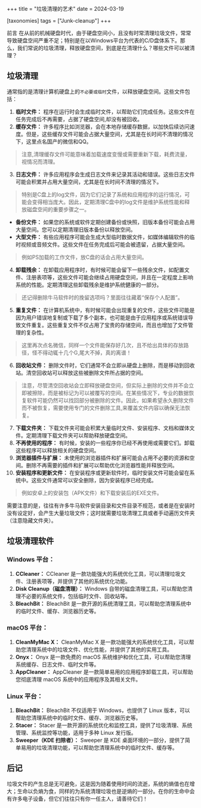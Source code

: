 +++
title = "垃圾清理的艺术"
date = 2024-03-19

[taxonomies]
tags = ["Junk-cleanup"]
+++

前言 在从前的机械硬盘时代，由于硬盘空间小，且没有时常清理垃圾文件，常常导致硬盘空间严重不足；特别是在以Windows平台为代表的C/D盘体系下。那么，我们常说的垃圾清理，释放硬盘空间，到底是在清理什么？哪些文件可以被清理？
<!-- more -->
## 垃圾清理

通常指的是清理计算机硬盘上的`不必要或临时`文件，以释放硬盘空间。这些文件包括：

1. **临时文件：** 程序在运行时会生成临时文件，以帮助它们完成任务。这些文件在任务完成后不再需要，占据了硬盘空间,却没有被回收。
2. **缓存文件：** 许多程序比如浏览器，会在本地存储缓存数据，以加快后续访问速度。但是，这些缓存文件可能会占据大量空间，尤其是在长时间不清理的情况下，这里点名国产的微信和QQ。

> 注意,清理缓存文件可能意味着加载速度变慢或需要重新下载，耗费流量，视情况而清理。


3. **日志文件：** 许多应用程序会生成日志文件来记录其活动和错误。这些日志文件可能会积累并占用大量空间，尤其是在长时间不清理的情况下。

> 特别是C盘上的log文件，因为它们记录了系统和应用程序的运行情况，可能会变得相当庞大。因此，定期清理C盘中的log文件是维护系统性能和释放磁盘空间的重要步骤之一。

- **备份文件：** 如果您的系统或软件定期创建备份或快照，旧版本备份可能会占用大量空间。您可以定期清理旧版本备份以释放空间。
- **大型文件：** 有些应用程序可能会生成大型临时数据文件，如媒体编辑软件的临时视频或音频文件。这些文件在任务完成后可能会被遗留，占据大量空间。

> 例如PS加载的工作文件，放C盘的话会占用大量空间。

4. **卸载残余：** 在卸载应用程序时，有时候可能会留下一些残余文件，如配置文件、注册表项等，这些文件可能会继续占用硬盘空间，并且在一定程度上影响系统的性能。定期清理这些卸载残余是维护系统健康的一部分。

> 还记得删除牛马软件时的挽留选项吗？里面往往藏着“保存个人配置”。


5. **重复文件：** 在计算机系统中，有时候可能会出现重复的文件，这些文件可能是因为用户错误地复制或下载了多个副本，也可能是由于应用程序或系统错误导致文件重复。这些重复文件不仅占用了宝贵的存储空间，而且也增加了文件管理的复杂性。

> 这里再次点名微信，同样一个文件能保存好几次，且不给出具体的存放路径，怪不得动辄十几个G,尾大不掉，真的离谱！

6. **回收站文件：** 删除文件时，它们通常不会立即从硬盘上删除，而是移动到回收站。清空回收站可以释放这些被删除文件所占据的空间。

> 注意，尽管清空回收站会立即释放硬盘空间，但实际上删除的文件并不会立即被擦除，而是被标记为可以被覆写的空间。在某些情况下，专业的数据恢复软件可能仍然可以找回部分被删除的文件。因此，如果希望永久删除文件而不被恢复，需要使用专门的文件删除工具,来覆盖文件内容以确保无法恢复。

7. **下载文件夹：** 下载文件夹可能会积累大量临时文件、安装程序、文档和媒体文件。定期清理下载文件夹可以帮助释放硬盘空间。
8. **不再使用的程序：** 有时候，安装的一些程序你已经不再使用或需要它们。卸载这些程序可以释放相关的硬盘空间。
9. **浏览器插件与扩展：** 未使用的浏览器插件和扩展可能会占用不必要的资源和空间。删除不再需要的插件和扩展可以帮助优化浏览器性能并释放空间。
10. **安装程序和更新文件：** 在安装程序或更新软件时，临时安装文件可能会留在系统中。这些文件通常可以安全删除，因为安装程序已经完成。

> 例如安卓上的安装包（APK文件）和下载安装后的EXE文件。


需要注意的是，往往有许多牛马软件安装目录和文件目录不规范，或者是在安装时没有设定好，会产生大量垃圾文件；这时就需要垃圾清理工具或者手动遍历文件夹（注意隐藏文件夹）。

## 垃圾清理软件

### Windows 平台：

1. **CCleaner：** CCleaner 是一款功能强大的系统优化工具，可以清理垃圾文件、注册表项等，并提供了其他的系统优化功能。
2. **Disk Cleanup（磁盘清理）：** Windows 自带的磁盘清理工具，可以帮助您清理不必要的系统文件，包括临时文件、回收站等。
3. **BleachBit：** BleachBit 是一款开源的系统清理工具，可以帮助您清理系统中的临时文件、缓存、浏览器历史等。

### macOS 平台：

1. **CleanMyMac X：** CleanMyMac X 是一款功能强大的系统优化工具，可以帮助您清理系统中的垃圾文件、优化性能，并提供了其他的实用工具。
2. **Onyx：** Onyx 是一款免费的 macOS 系统维护和优化工具，可以帮助您清理系统缓存、日志文件、临时文件等。
3. **AppCleaner：** AppCleaner 是一款简单易用的应用程序卸载工具，可以帮助您彻底清理 macOS 系统中的应用程序及其相关文件。

### Linux 平台：

1. **BleachBit：** BleachBit 不仅适用于 Windows，也提供了 Linux 版本，可以帮助您清理系统中的临时文件、缓存、浏览器历史等。
2. **Stacer：** Stacer 是一款开源的系统优化和监控工具，提供了垃圾清理、系统管理、系统监控等功能，适用于多种 Linux 发行版。
3. **Sweeper（KDE 扫除者）：** Sweeper 是 KDE 桌面环境的一部分，提供了简单易用的垃圾清理功能，可以帮助您清理系统中的临时文件、缓存等。

## 后记

垃圾文件的产生总是无可避免，这是因为随着使用时间的流逝，系统的熵值也在增大；生命以负熵为食，同样的为系统清理垃圾也是逆熵的一部分。在你的生命中会有许多电子设备，但它们往往只有你一任主人，请善待它们！

